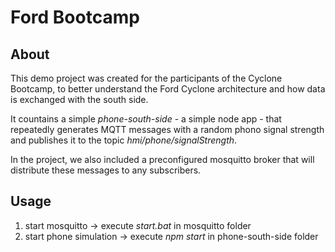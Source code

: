 # Ford Bootcamp

## About

This demo project was created for the participants of the Cyclone Bootcamp, to better understand the Ford Cyclone architecture and how data is exchanged with the south side.

It countains a simple _phone-south-side_ - a simple node app - that repeatedly generates MQTT messages with a random phono signal strength and publishes it to the topic _hmi/phone/signalStrength_.

In the project, we also included a preconfigured mosquitto broker that will distribute these messages to any subscribers.

## Usage

1. start mosquitto -> execute _start.bat_ in mosquitto folder
2. start phone simulation -> execute _npm start_ in phone-south-side folder
